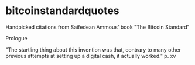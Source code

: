 # bitcoinstandardquotes
Handpicked citations from Saifedean Ammous' book "The Bitcoin Standard"

Prologue

"The startling thing about this invention was that, contrary to many other previous attempts at setting up a digital cash, it actually worked." p. xv
